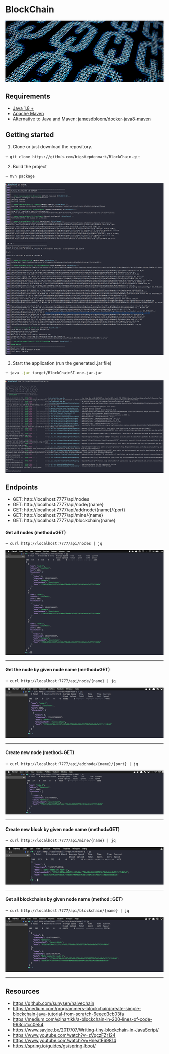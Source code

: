 # BlockChain
<img src="images/chain.jpg">

## Requirements
* <a href="http://www.oracle.com/technetwork/java/javase/downloads/jdk8-downloads-2133151.html">Java 1.8 +</a>
* <a href="https://maven.apache.org/install.html">Apache Maven</a>
* Alternative to Java and Maven: <a href="https://hub.docker.com/r/jamesdbloom/docker-java8-maven/">jamesdbloom/docker-java8-maven</a>

## Getting started
1. Clone or just download the repository.
```bash
➜ git clone https://github.com/bigstepdenmark/BlockChain.git
```

2. Build the project
```bash
➜ mvn package
```
<img src="images/1.png">

3. Start the application (run the generated .jar file)
```bash
➜ java -jar target/BlockChainSI.one-jar.jar
```
<img src="images/2.png">

## Endpoints
* GET: http://localhost:7777/api/nodes
* GET: http://localhost:7777/api/node/{name}
* GET: http://localhost:7777/api/addnode/{name}/{port}
* GET: http://localhost:7777/api/mine/{name}
* GET: http://localhost:7777/api/blockchain/{name}

#### Get all nodes (method=GET)
```
➜ curl http://localhost:7777/api/nodes | jq
```
<img src="images/allnodes.png">

---

#### Get the node by given node name (method=GET)
```
➜ curl http://localhost:7777/api/node/{name} | jq
```
<img src="images/getnode.png">

---

#### Create new node (method=GET)
```
➜ curl http://localhost:7777/api/addnode/{name}/{port} | jq
```
<img src="images/addnode.png">

---

#### Create new block by given node name (method=GET)
```
➜ curl http://localhost:7777/api/mine/{name} | jq
```
<img src="images/mine.png">

---

#### Get all blockchains by given node name (method=GET)
```
➜ curl http://localhost:7777/api/blockchain/{name} | jq
```
<img src="images/blockchain.png">

---

## Resources
* https://github.com/sunysen/naivechain
* https://medium.com/programmers-blockchain/create-simple-blockchain-java-tutorial-from-scratch-6eeed3cb03fa
* https://medium.com/@lhartikk/a-blockchain-in-200-lines-of-code-963cc1cc0e54
* https://www.savjee.be/2017/07/Writing-tiny-blockchain-in-JavaScript/
* https://www.youtube.com/watch?v=zVqczFZr124
* https://www.youtube.com/watch?v=HneatE69814
* https://spring.io/guides/gs/spring-boot/
